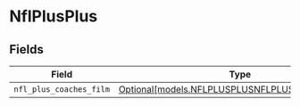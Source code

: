 # NflPlusPlus


## Fields

| Field                                                                                        | Type                                                                                         | Required                                                                                     | Description                                                                                  |
| -------------------------------------------------------------------------------------------- | -------------------------------------------------------------------------------------------- | -------------------------------------------------------------------------------------------- | -------------------------------------------------------------------------------------------- |
| `nfl_plus_coaches_film`                                                                      | [Optional[models.NFLPLUSPLUSNFLPLUSCOACHESFILM]](../models/nflplusplusnflpluscoachesfilm.md) | :heavy_minus_sign:                                                                           | N/A                                                                                          |